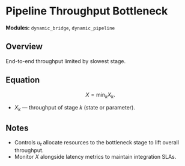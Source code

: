# Pipeline Throughput Bottleneck

**Modules:** `dynamic_bridge`, `dynamic_pipeline`

## Overview

End-to-end throughput limited by slowest stage.

## Equation

$$X = \min_k X_k.$$

- $X_k$ — throughput of stage $k$ (state or parameter).

## Notes

- Controls $u_t$ allocate resources to the bottleneck stage to lift overall throughput.
- Monitor $X$ alongside latency metrics to maintain integration SLAs.
